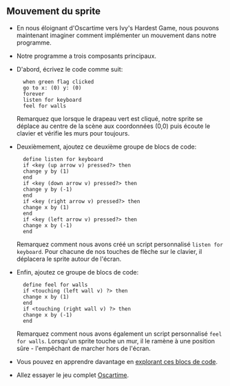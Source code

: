 ## Mouvement du sprite

- En nous éloignant d'Oscartime vers Ivy's Hardest Game, nous pouvons maintenant imaginer comment implémenter un mouvement dans notre programme.
- Notre programme a trois composants principaux.
- D'abord, écrivez le code comme suit:

        when green flag clicked
        go to x: (0) y: (0)
        forever
        listen for keyboard
        feel for walls

  Remarquez que lorsque le drapeau vert est cliqué, notre sprite se déplace au centre de la scène aux coordonnées (0,0) puis écoute le clavier et vérifie les murs pour toujours.

- Deuxièmement, ajoutez ce deuxième groupe de blocs de code:

        define listen for keyboard
        if <key (up arrow v) pressed?> then
        change y by (1)
        end
        if <key (down arrow v) pressed?> then
        change y by (-1)
        end
        if <key (right arrow v) pressed?> then
        change x by (1)
        end
        if <key (left arrow v) pressed?> then
        change x by (-1)
        end

  Remarquez comment nous avons créé un script personnalisé `listen for keyboard`. Pour chacune de nos touches de flèche sur le clavier, il déplacera le sprite autour de l'écran.

- Enfin, ajoutez ce groupe de blocs de code:

        define feel for walls
        if <touching (left wall v) ?> then
        change x by (1)
        end
        if <touching (right wall v) ?> then
        change x by (-1)
        end

  Remarquez comment nous avons également un script personnalisé `feel for walls`. Lorsqu'un sprite touche un mur, il le ramène à une position sûre - l'empêchant de marcher hors de l'écran.

- Vous pouvez en apprendre davantage en [explorant ces blocs de code](https://scratch.mit.edu/projects/565121265).
- Allez essayer le jeu complet [Oscartime](https://scratch.mit.edu/projects/277537196).